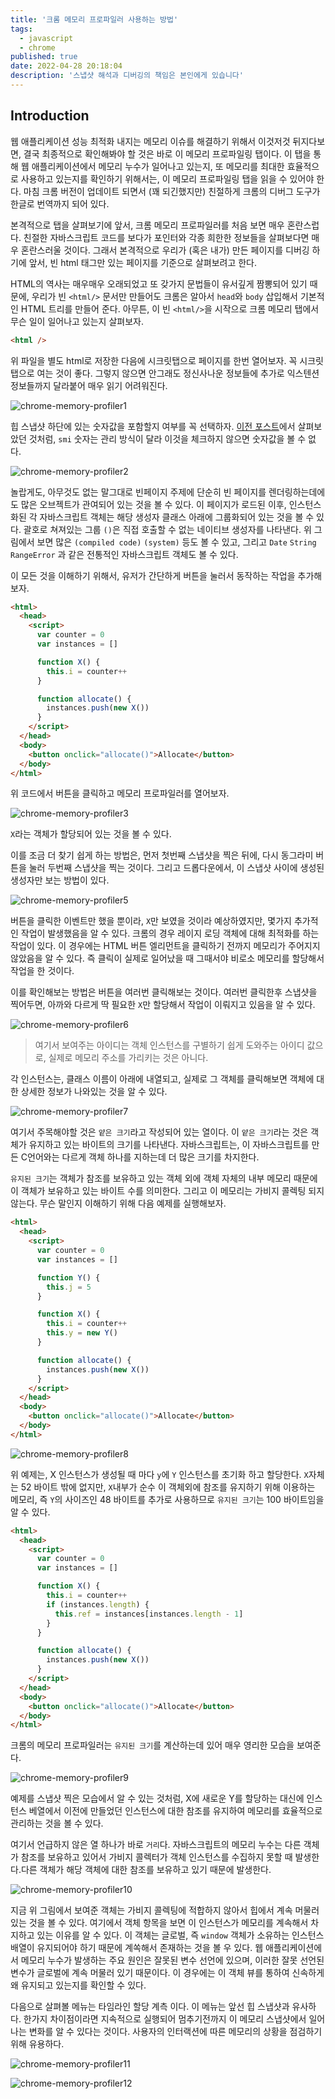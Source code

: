 ```yaml
---
title: '크롬 메모리 프로파일러 사용하는 방법'
tags:
  - javascript
  - chrome
published: true
date: 2022-04-28 20:18:04
description: '스냅샷 해석과 디버깅의 책임은 본인에게 있습니다'
---
```


## Introduction

웹 애플리케이션 성능 최적화 내지는 메모리 이슈를 해결하기 위해서 이것저것 뒤지다보면, 결국 최종적으로 확인해봐야 할 것은 바로 이 메모리 프로파일링 탭이다. 이 탭을 통해 웹 애플리케이션에서 메모리 누수가 일어나고 있는지, 또 메모리를 최대한 효율적으로 사용하고 있는지를 확인하기 위해서는, 이 메모리 프로파일링 탭을 읽을 수 있어야 한다. 마침 크롬 버전이 업데이트 되면서 (꽤 되긴했지만) 친절하게 크롬의 디버그 도구가 한글로 번역까지 되어 있다.

본격적으로 탭을 살펴보기에 앞서, 크롬 메모리 프로파일러를 처음 보면 매우 혼란스럽다. 친절한 자바스크립트 코드를 보다가 포인터와 각종 희한한 정보들을 살펴보다면 매우 혼란스러울 것이다. 그래서 본격적으로 우리가 (혹은 내가) 만든 페이지를 디버깅 하기에 앞서, 빈 html 태그만 있는 페이지를 기준으로 살펴보려고 한다.

HTML의 역사는 매우매우 오래되었고 또 갖가지 문법들이 유서깊게 짬뽕되어 있기 때문에, 우리가 빈 `<html/>` 문서만 만들어도 크롬은 알아서 `head`와 `body` 삽입해서 기본적인 HTML 트리를 만들어 준다. 아무튼, 이 빈 `<html/>`을 시작으로 크롬 메모리 탭에서 무슨 일이 일어나고 있는지 살펴보자.

```html
<html />
```

위 파일을 별도 html로 저장한 다음에 시크릿탭으로 페이지를 한번 열어보자. 꼭 시크릿탭으로 여는 것이 좋다. 그렇지 않으면 안그래도 정신사나운 정보들에 추가로 익스텐션 정보들까지 달라붙어 매우 읽기 어려워진다.

![chrome-memory-profiler1](./images/chrome-memory-profiler1.png)

힙 스냅샷 하단에 있는 숫자값을 포함할지 여부를 꼭 선택하자. [이전 포스트](/2022/04/how-javascript-variable-works-in-memory#숫자는-조금-복잡)에서 살펴보았던 것처럼, `smi` 숫자는 관리 방식이 달라 이것을 체크하지 않으면 숫자값을 볼 수 없다.

![chrome-memory-profiler2](./images/chrome-memory-profiler2.png)

놀랍게도, 아무것도 없는 말그대로 빈페이지 주제에 단순히 빈 페이지를 렌더링하는데에도 많은 오브젝트가 관여되어 있는 것을 볼 수 있다. 이 페이지가 로드된 이후, 인스턴스화된 각 자바스크립트 객체는 해당 생성자 클래스 아래에 그룹화되어 있는 것을 볼 수 있다. 괄호로 쳐져있는 그룹 `()`은 직접 호출할 수 없는 네이티브 생성자를 나타낸다. 위 그림에서 보면 많은 `(compiled code)` `(system)` 등도 볼 수 있고, 그리고 `Date` `String` `RangeError` 과 같은 전통적인 자바스크립트 객체도 볼 수 있다.

이 모든 것을 이해하기 위해서, 유저가 간단하게 버튼을 눌러서 동작하는 작업을 추가해보자.

```html
<html>
  <head>
    <script>
      var counter = 0
      var instances = []

      function X() {
        this.i = counter++
      }

      function allocate() {
        instances.push(new X())
      }
    </script>
  </head>
  <body>
    <button onclick="allocate()">Allocate</button>
  </body>
</html>
```

위 코드에서 버튼을 클릭하고 메모리 프로파일러를 열어보자.

![chrome-memory-profiler3](./images/chrome-memory-profiler3.png)

`X`라는 객체가 할당되어 있는 것을 볼 수 있다.

이를 조금 더 찾기 쉽게 하는 방법은, 먼저 첫번째 스냅샷을 찍은 뒤에, 다시 동그라미 버튼을 눌러 두번째 스냅샷을 찍는 것이다. 그리고 드롭다운에서, 이 스냅샷 사이에 생성된 생성자만 보는 방법이 있다.

![chrome-memory-profiler5](./images/chrome-memory-profiler5.png)

버튼을 클릭한 이벤트만 했을 뿐이라, `X`만 보였을 것이라 예상하였지만, 몇가지 추가적인 작업이 발생했음을 알 수 있다. 크롬의 경우 레이지 로딩 객체에 대해 최적화를 하는 작업이 있다. 이 경우에는 HTML 버튼 엘리먼트을 클릭하기 전까지 메모리가 주어지지 않았음을 알 수 있다. 즉 클릭이 실제로 일어났을 때 그때서야 비로소 메모리를 할당해서 작업을 한 것이다.

이를 확인해보는 방법은 버튼을 여러번 클릭해보는 것이다. 여러번 클릭한후 스냅샷을 찍어두면, 아까와 다르게 딱 필요한 `X`만 할당해서 작업이 이뤄지고 있음을 알 수 있다.

![chrome-memory-profiler6](./images/chrome-memory-profiler6.png)

> 여기서 보여주는 아이디는 객체 인스턴스를 구별하기 쉽게 도와주는 아이디 값으로, 실제로 메모리 주소를 가리키는 것은 아니다.

각 인스턴스는, 클래스 이름이 아래에 내열되고, 실제로 그 객체를 클릭해보면 객체에 대한 상세한 정보가 나와있는 것을 알 수 있다.

![chrome-memory-profiler7](./images/chrome-memory-profiler7.png)

여기서 주목해야할 것은 `얕은 크기`라고 작성되어 있는 열이다. 이 `얕은 크기`라는 것은 객체가 유지하고 있는 바이트의 크기를 나타낸다. 자바스크립트는, 이 자바스크립트를 만든 C언어와는 다르게 객체 하나를 지하는데 더 많은 크기를 차지한다.

`유지된 크기`는 객체가 참조를 보유하고 있는 객체 외에 객체 자체의 내부 메모리 때문에 이 객체가 보유하고 있는 바이트 수를 의미한다. 그리고 이 메모리는 가비지 콜렉팅 되지 않는다. 무슨 말인지 이해하기 위해 다음 예제를 실행해보자.

```html
<html>
  <head>
    <script>
      var counter = 0
      var instances = []

      function Y() {
        this.j = 5
      }

      function X() {
        this.i = counter++
        this.y = new Y()
      }

      function allocate() {
        instances.push(new X())
      }
    </script>
  </head>
  <body>
    <button onclick="allocate()">Allocate</button>
  </body>
</html>
```

![chrome-memory-profiler8](./images/chrome-memory-profiler8.png)

위 예제는, X 인스턴스가 생성될 때 마다 `y`에 `Y` 인스턴스를 초기화 하고 할당한다. `X`자체는 52 바이트 밖에 없지만, `X`내부가 순수 이 객체외에 참조를 유지하기 위해 이용하는 메모리, 즉 `Y`의 사이즈인 48 바이트를 추가로 사용하므로 `유지된 크기`는 100 바이트임을 알 수 있다.

```html
<html>
  <head>
    <script>
      var counter = 0
      var instances = []

      function X() {
        this.i = counter++
        if (instances.length) {
          this.ref = instances[instances.length - 1]
        }
      }

      function allocate() {
        instances.push(new X())
      }
    </script>
  </head>
  <body>
    <button onclick="allocate()">Allocate</button>
  </body>
</html>
```

크롬의 메모리 프로파일러는 `유지된 크기`를 계산하는데 있어 매우 영리한 모습을 보여준다.

![chrome-memory-profiler9](./images/chrome-memory-profiler9.png)

예제를 스냅샷 찍은 모습에서 알 수 있는 것처럼, X에 새로운 Y를 할당하는 대신에 인스턴스 베열에서 이전에 만들었던 인스턴스에 대한 참조를 유지하여 메모리를 효율적으로 관리하는 것을 볼 수 있다.

여기서 언급하지 않은 열 하나가 바로 `거리`다. 자바스크립트의 메모리 누수는 다른 객체가 참조를 보유하고 있어서 가비지 콜렉터가 객체 인스턴스를 수집하지 못할 때 발생한다.다른 객체가 해당 객체에 대한 참조를 보유하고 있기 때문에 발생한다.

![chrome-memory-profiler10](./images/chrome-memory-profiler10.png)

지금 위 그림에서 보여준 객체는 가비지 콜렉팅에 적합하지 않아서 힙에서 계속 머물러 있는 것을 볼 수 있다. 여기에서 객체 항목을 보면 이 인스턴스가 메모리를 계속해서 차지하고 있는 이유를 알 수 있다. 이 객체는 글로벌, 즉 `window` 객체가 소유하는 인스턴스 배열이 유지되어야 하기 때문에 계쏙해서 존재하는 것을 볼 우 있다. 웹 애플리케이션에서 메모리 누수가 발생하는 주요 원인은 잘못된 변수 선언에 있으며, 이러한 잘못 선언된 변수가 글로벌에 계속 머물러 있기 때문이다. 이 경우에는 이 객체 뷰를 통하여 신속하게 왜 유지되고 있는지를 확인할 수 있다.

다음으로 살펴볼 메뉴는 타임라인 할당 계측 이다. 이 메뉴는 앞선 힙 스냅샷과 유사하다. 한가지 차이점이라면 지속적으로 실행되어 멈추기전까지 이 메모리 스냅샷에서 일어나는 변화를 알 수 있다는 것이다. 사용자의 인터랙션에 따른 메모리의 상황을 점검하기 위해 유용하다.

![chrome-memory-profiler11](./images/chrome-memory-profiler11.png)

![chrome-memory-profiler12](./images/chrome-memory-profiler12.png)
